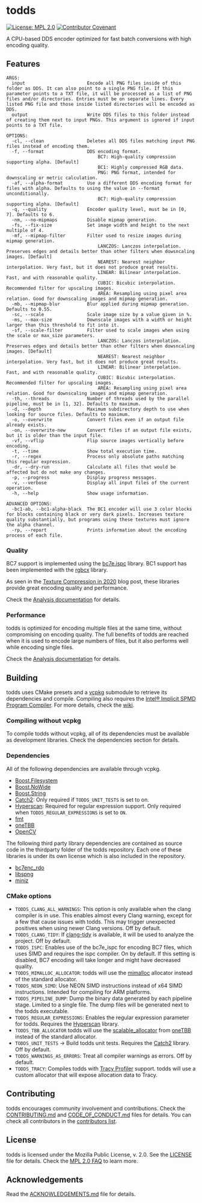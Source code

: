 # todds

[![License: MPL 2.0](https://img.shields.io/badge/License-MPL%202.0-brightgreen.svg)](https://opensource.org/licenses/MPL-2.0) [![Contributor Covenant](https://img.shields.io/badge/Contributor%20Covenant-2.1-4baaaa.svg)](CODE_OF_CONDUCT.md)

A CPU-based DDS encoder optimized for fast batch conversions with high encoding quality.

## Features

```
ARGS:
  input                       Encode all PNG files inside of this folder as DDS. It can also point to a single PNG file. If this parameter points to a TXT file, it will be processed as a list of PNG files and/or directories. Entries must be on separate lines. Every listed PNG file and those inside listed directories will be encoded as DDS.
  output                      Write DDS files to this folder instead of creating them next to input PNGs. This argument is ignored if input points to a TXT file.

OPTIONS:
  -cl, --clean                Deletes all DDS files matching input PNG files instead of encoding them.
  -f, --format                DDS encoding format.
                                  BC7: High-quality compression supporting alpha. [Default]
                                  BC1: Highly compressed RGB data.
                                  PNG: PNG format, intended for downscaling or metric calculation.
  -af, --alpha-format         Use a different DDS encoding format for files with alpha. Defaults to using the value in --format unconditionally.
                                  BC7: High-quality compression supporting alpha. [Default]
  -q, --quality               Encoder quality level, must be in [0, 7]. Defaults to 6.
  -nm, --no-mipmaps           Disable mipmap generation.
  -fs, --fix-size             Set image width and height to the next multiple of 4.
  -mf, --mipmap-filter        Filter used to resize images during mipmap generation.
                                  LANCZOS: Lanczos interpolation. Preserves edges and details better than other filters when dowsncaling images. [Default]
                                  NEAREST: Nearest neighbor interpolation. Very fast, but it does not produce great results.
                                  LINEAR: Bilinear interpolation. Fast, and with reasonable quality.
                                  CUBIC: Bicubic interpolation. Recommended filter for upscaling images.
                                  AREA: Resampling using pixel area relation. Good for downscaling images and mipmap generation.
  -mb, --mipmap-blur          Blur applied during mipmap generation. Defaults to 0.55.
  -sc, --scale                Scale image size by a value given in %.
  -ms, --max-size             Downscale images with a width or height larger than this threshold to fit into it.
  -sf, --scale-filter         Filter used to scale images when using the scale or max_size parameters.
                                  LANCZOS: Lanczos interpolation. Preserves edges and details better than other filters when dowsncaling images. [Default]
                                  NEAREST: Nearest neighbor interpolation. Very fast, but it does not produce great results.
                                  LINEAR: Bilinear interpolation. Fast, and with reasonable quality.
                                  CUBIC: Bicubic interpolation. Recommended filter for upscaling images.
                                  AREA: Resampling using pixel area relation. Good for downscaling images and mipmap generation.
  -th, --threads              Number of threads used by the parallel pipeline, must be in [1, 32]. Defaults to maximum.
  -d, --depth                 Maximum subdirectory depth to use when looking for source files. Defaults to maximum.
  -o, --overwrite             Convert files even if an output file already exists.
  -on, --overwrite-new        Convert files if an output file exists, but it is older than the input file.
  -vf, --vflip                Flip source images vertically before encoding.
  -t, --time                  Show total execution time.
  -r, --regex                 Process only absolute paths matching this regular expression.
  -dr, --dry-run              Calculate all files that would be affected but do not make any changes.
  -p, --progress              Display progress messages.
  -v, --verbose               Display all input files of the current operation.
  -h, --help                  Show usage information.

ADVANCED OPTIONS:
  -bc1-ab, --bc1-alpha-black  The BC1 encoder will use 3 color blocks for blocks containing black or very dark pixels. Increases texture quality substantially, but programs using these textures must ignore the alpha channel.
  -rp, --report               Prints information about the encoding process of each file.
```

### Quality

BC7 support is implemented using the [bc7e.ispc](https://github.com/richgel999/bc7enc_rdo) library. BC1 support has been implemented with the [rgbcx](https://github.com/richgel999/bc7enc_rdo) library.

As seen in the [Texture Compression in 2020](https://aras-p.info/blog/2020/12/08/Texture-Compression-in-2020/) blog post, these libraries provide great encoding quality and performance.

Check the [Analysis documentation](ANALYSIS.md) for details.

### Performance

todds is optimized for encoding multiple files at the same time, without compromising on encoding quality. The full benefits of todds are reached when it is used to encode large numbers of files, but it also performs well while encoding single files.

Check the [Analysis documentation](ANALYSIS.md) for details.

## Building

todds uses CMake presets and a [vcpkg](https://github.com/microsoft/vcpkg) submodule to retrieve its dependencies and compile. Compiling also requires the [Intel® Implicit SPMD Program Compiler](https://github.com/ispc/ispc). For more details, check the [wiki](https://github.com/joseasoler/todds/wiki).

### Compiling without vcpkg

To compile todds without vcpkg, all of its dependencies must be available as development libraries. Check the dependencies section for details.

### Dependencies

All of the following dependencies are available through vcpkg.

* [Boost.Filesystem](https://www.boost.org/doc/libs/master/libs/filesystem/doc/index.htm)
* [Boost.NoWide](https://www.boost.org/doc/libs/master/libs/nowide/doc/html/index.html)
* [Boost.String](https://www.boost.org/doc/libs/master/doc/html/string_algo.html)
* [Catch2](https://github.com/catchorg/Catch2): Only required if `TODDS_UNIT_TESTS` is set to on.
* [Hyperscan](https://www.hyperscan.io): Required for regular expression support. Only required when `TODDS_REGULAR_EXPRESSIONS` is set to `ON`.
* [fmt](https://fmt.dev/latest/index.html)
* [oneTBB](https://github.com/oneapi-src/oneTBB)
* [OpenCV](https://opencv.org/)

The following third party library dependencies are contained as source code in the thirdparty folder of the todds repository. Each one of these libraries is under its own license which is also included in the repository.

* [bc7enc_rdo](https://github.com/richgel999/bc7enc_rdo)
* [libspng](https://libspng.org/)
* [miniz](https://github.com/richgel999/miniz)

### CMake options

* `TODDS_CLANG_ALL_WARNINGS`: This option is only available when the clang compiler is in use. This enables almost every Clang warning, except for a few that cause issues with todds. This may trigger unexpected positives when using newer Clang versions. Off by default.
* `TODDS_CLANG_TIDY`: If [clang-tidy](https://clang.llvm.org/extra/clang-tidy/) is available, it will be used to analyze the project. Off by default.
* `TODDS_ISPC`: Enables use of the bc7e_ispc for encoding BC7 files, which uses SIMD and requires the ispc compiler. On by default. If this setting is disabled, BC7 encoding will take longer and might have decreased quality.
* `TODDS_MIMALLOC_ALLOCATOR`: todds will use the [mimalloc](https://github.com/microsoft/mimalloc) allocator instead of the standard allocator.
* `TODDS_NEON_SIMD`: Use NEON SIMD instructions instead of x64 SIMD instructions. Intended for compiling for ARM platforms.
* `TODDS_PIPELINE_DUMP`: Dump the binary data generated by each pipeline stage. Limited to a single file. The dump files will be generated next to the todds executable.
* `TODDS_REGULAR_EXPRESSIONS`: Enables the regular expression parameter for todds. Requires the [Hyperscan](https://github.com/intel/hyperscan) library.
* `TODDS_TBB_ALLOCATOR` todds will use the [scalable_allocator](https://oneapi-src.github.io/oneTBB/main/tbb_userguide/Memory_Allocation.html) from [oneTBB](https://github.com/oneapi-src/oneTBB) instead of the standard allocator.
* `TODDS_UNIT_TESTS` -> Build todds unit tests. Requires the [Catch2](https://github.com/catchorg/Catch2) library. Off by default.
* `TODDS_WARNINGS_AS_ERRORS`: Treat all compiler warnings as errors. Off by default.
* `TODDS_TRACY`: Compiles todds with [Tracy Profiler](https://github.com/wolfpld/tracy) support. todds will use a custom allocator that will expose allocation data to Tracy.

## Contributing

todds encourages community involvement and contributions. Check the [CONTRIBUTING.md](CONTRIBUTING.md) and [CODE_OF_CONDUCT.md](CODE_OF_CONDUCT.md) files for details. You can check all contributors in the [contributors list](https://github.com/joseasoler/todds/graphs/contributors).

## License

todds is licensed under the Mozilla Public License, v. 2.0. See the [LICENSE](LICENSE) file for details. Check the [MPL 2.0 FAQ](https://www.mozilla.org/en-US/MPL/2.0/FAQ/) to learn more.

## Acknowledgements

Read the [ACKNOWLEDGEMENTS.md](ACKNOWLEDGEMENTS.md) file for details.
